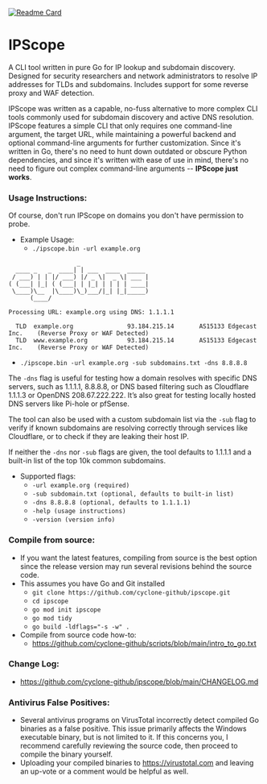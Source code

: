 [![Readme Card](https://github-readme-stats.vercel.app/api/pin/?username=cyclone-github&repo=ipscope&theme=gruvbox)](https://github.com/cyclone-github/)
# IPScope

A CLI tool written in pure Go for IP lookup and subdomain discovery. Designed for security researchers and network administrators to resolve IP addresses for TLDs and subdomains. Includes support for some reverse proxy and WAF detection.

IPScope was written as a capable, no-fuss alternative to more complex CLI tools commonly used for subdomain discovery and active DNS resolution. IPScope features a simple CLI that only requires one command-line argument, the target URL, while maintaining a powerful backend and optional command-line arguments for further customization. Since it's written in Go, there's no need to hunt down outdated or obscure Python dependencies, and since it's written with ease of use in mind, there's no need to figure out complex command-line arguments -- **IPScope just works**.

### Usage Instructions:
Of course, don't run IPScope on domains you don't have permission to probe.

- Example Usage:
  - `./ipscope.bin -url example.org`
```
                   _                   
  ____ _   _  ____| | ___  ____  _____ 
 / ___) | | |/ ___) |/ _ \|  _ \| ___ |
( (___| |_| ( (___| | |_| | | | | ____|
 \____)\__  |\____)\_)___/|_| |_|_____)
      (____/                           

Processing URL: example.org using DNS: 1.1.1.1

  TLD  example.org               93.184.215.14       AS15133 Edgecast Inc.    (Reverse Proxy or WAF Detected)
  TLD  www.example.org           93.184.215.14       AS15133 Edgecast Inc.    (Reverse Proxy or WAF Detected)
```
  - `./ipscope.bin -url example.org -sub subdomains.txt -dns 8.8.8.8`

The `-dns` flag is useful for testing how a domain resolves with specific DNS servers, such as 1.1.1.1, 8.8.8.8, or DNS based filtering such as Cloudflare 1.1.1.3 or OpenDNS 208.67.222.222. It’s also great for testing locally hosted DNS servers like Pi-hole or pfSense.

The tool can also be used with a custom subdomain list via the `-sub` flag to verify if known subdomains are resolving correctly through services like Cloudflare, or to check if they are leaking their host IP.

If neither the `-dns` nor `-sub` flags are given, the tool defaults to 1.1.1.1 and a built-in list of the top 10k common subdomains.

- Supported flags:
  - `-url example.org (required)`
  - `-sub subdomain.txt (optional, defaults to built-in list)`
  - `-dns 8.8.8.8 (optional, defaults to 1.1.1.1)`
  - `-help (usage instructions)`
  - `-version (version info)`

### Compile from source:
- If you want the latest features, compiling from source is the best option since the release version may run several revisions behind the source code.
- This assumes you have Go and Git installed
  - `git clone https://github.com/cyclone-github/ipscope.git`
  - `cd ipscope`
  - `go mod init ipscope`
  - `go mod tidy`
  - `go build -ldflags="-s -w" .`
- Compile from source code how-to:
  - https://github.com/cyclone-github/scripts/blob/main/intro_to_go.txt
### Change Log:
- https://github.com/cyclone-github/ipscope/blob/main/CHANGELOG.md

### Antivirus False Positives:
- Several antivirus programs on VirusTotal incorrectly detect compiled Go binaries as a false positive. This issue primarily affects the Windows executable binary, but is not limited to it. If this concerns you, I recommend carefully reviewing the source code, then proceed to compile the binary yourself.
- Uploading your compiled binaries to https://virustotal.com and leaving an up-vote or a comment would be helpful as well.
